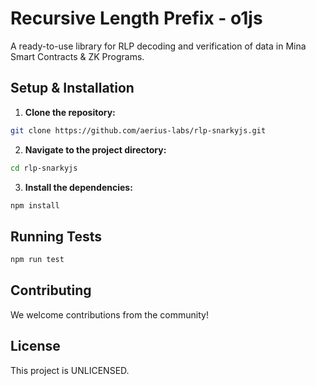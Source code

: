 # Recursive Length Prefix - o1js

A ready-to-use library for RLP decoding and verification of data in Mina Smart Contracts & ZK Programs.

## Setup & Installation

1. **Clone the repository:**
```bash
git clone https://github.com/aerius-labs/rlp-snarkyjs.git
```
2. **Navigate to the project directory:**
```bash
cd rlp-snarkyjs
```
3. **Install the dependencies:**
```bash
npm install
```
## Running Tests
```bash
npm run test
```

## Contributing
We welcome contributions from the community!

## License
This project is UNLICENSED.
